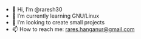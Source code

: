 - 👋 Hi, I’m @raresh30
- 🌱 I’m currently learning GNU/Linux
- 💞️ I’m looking to create small projects
- 📫 How to reach me: rares.hanganur@gmail.com

<!---
raresh30/raresh30 is a ✨ special ✨ repository because its `README.md` (this file) appears on your GitHub profile.
You can click the Preview link to take a look at your changes.
--->
